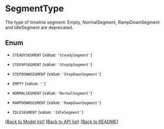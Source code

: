 # SegmentType

The type of timeline segment. Empty, NormalSegment, RampDownSegment and IdleSegment are deprecated.

## Enum

* `STEADYSEGMENT` (value: `'SteadySegment'`)

* `STEPUPSEGMENT` (value: `'StepUpSegment'`)

* `STEPDOWNSEGMENT` (value: `'StepDownSegment'`)

* `EMPTY` (value: `''`)

* `NORMALSEGMENT` (value: `'NormalSegment'`)

* `RAMPDOWNSEGMENT` (value: `'RampDownSegment'`)

* `IDLESEGMENT` (value: `'IdleSegment'`)

[[Back to Model list]](../README.md#documentation-for-models) [[Back to API list]](../README.md#documentation-for-api-endpoints) [[Back to README]](../README.md)


